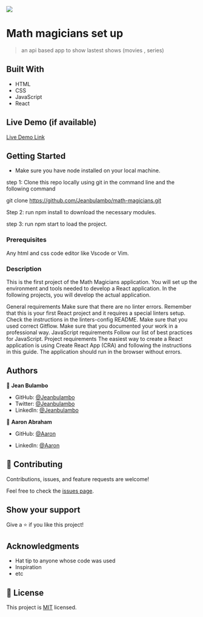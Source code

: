 ![](https://img.shields.io/badge/Microverse-blueviolet)

# Math magicians set up

> an api based app to show lastest shows (movies , series)

## Built With

- HTML
- CSS
- JavaScript
- React

## Live Demo (if available)

[Live Demo Link](https://livedemo.com)

## Getting Started
- Make sure you have node installed on your local machine.

step 1: Clone this repo locally using git in the command line and the following command

git clone https://github.com/Jeanbulambo/math-magicians.git

Step 2: run npm install to download the necessary modules.

step 3: run npm start to load the project.

### Prerequisites

Any html and css code editor like Vscode or Vim.

### Description
This is the first project of the Math Magicians application. You will set up the environment and tools needed to develop a React application. In the following projects, you will develop the actual application.

General requirements
Make sure that there are no linter errors. Remember that this is your first React project and it requires a special linters setup. Check the instructions in the linters-config README.
Make sure that you used correct Gitflow.
Make sure that you documented your work in a professional way.
JavaScript requirements
Follow our list of best practices for JavaScript.
Project requirements
The easiest way to create a React application is using Create React App (CRA) and following the instructions in this guide.
The application should run in the browser without errors.

## Authors

👤 **Jean Bulambo**

- GitHub: [@Jeanbulambo](https://github.com/Jeanbulambo)
- Twitter: [@Jeanbulambo](https://twitter.com/Jeanbulambo4)
- LinkedIn: [@Jeanbulambo](https://www.linkedin.com/in/jean-bulambo-20662a14a/)

👤 **Aaron Abraham**

- GitHub: [@Aaron](https://github.com/aron-helu)

- LinkedIn: [@Aaron](https://www.linkedin.com/in/aron-abraham-90a4321b0/)


## 🤝 Contributing

Contributions, issues, and feature requests are welcome!

Feel free to check the [issues page](../../issues/).

## Show your support

Give a ⭐️ if you like this project!

## Acknowledgments

- Hat tip to anyone whose code was used
- Inspiration
- etc

## 📝 License

This project is [MIT](./MIT.md) licensed.
